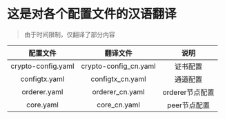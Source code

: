 # 这是对各个配置文件的汉语翻译

> 由于时间限制，仅翻译了部分内容

|      配置文件      |       翻译文件        |      说明       |
| :----------------: | :-------------------: | :-------------: |
| crypto-config.yaml | crypto-config_cn.yaml |    证书配置     |
|   configtx.yaml    |   configtx_cn.yaml    |    通道配置     |
|    orderer.yaml    |    orderer_cn.yaml    | orderer节点配置 |
|     core.yaml      |     core_cn.yaml      |  peer节点配置   |